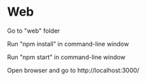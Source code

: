 # Web
Go to "web" folder

Run "npm install" in command-line window

Run "npm start" in command-line window

Open browser and go to http://localhost:3000/
